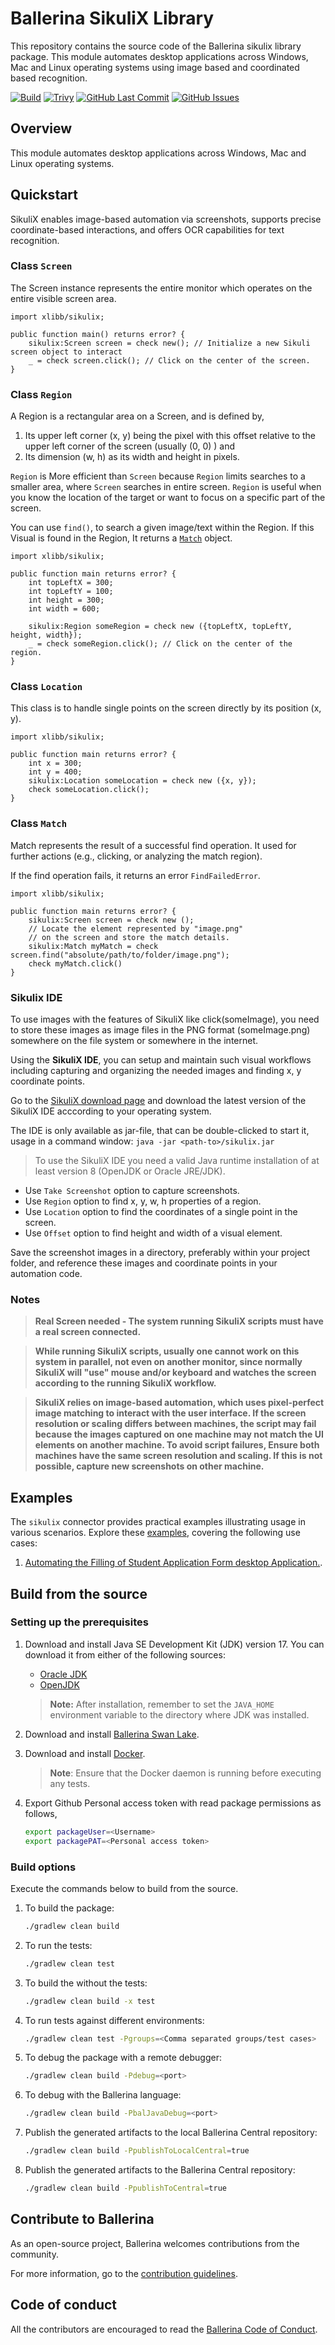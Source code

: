 # Ballerina SikuliX Library  

This repository contains the source code of the Ballerina sikulix library package. This module automates desktop applications across Windows, Mac and Linux operating systems using image based and coordinated based recognition.

[![Build](https://github.com/xlibb/module-sikulix/actions/workflows/build-timestamped-master.yml/badge.svg)](https://github.com/xlibb/module-sikulix/actions/workflows/build-timestamped-master.yml)
[![Trivy](https://github.com/xlibb/module-sikulix/actions/workflows/trivy-scan.yml/badge.svg)](https://github.com/xlibb/module-sikulix/actions/workflows/trivy-scan.yml)
[![GitHub Last Commit](https://img.shields.io/github/last-commit/xlibb/module-sikulix.svg)](https://github.com/xlibb/module-sikulix/commits/master)
[![GitHub Issues](https://img.shields.io/github/issues/ballerina-platform/ballerina-library/module/sikulix.svg?label=Open%20Issues)](https://github.com/ballerina-platform/ballerina-library/labels/module%sikulix)

## Overview

This module automates desktop applications across Windows, Mac and Linux operating systems. 

## Quickstart

SikuliX enables image-based automation via screenshots, supports precise coordinate-based interactions, and offers OCR capabilities for text recognition.

### Class `Screen`

The Screen instance represents the entire monitor which operates on the entire visible screen area.

```ballerina
import xlibb/sikulix;

public function main() returns error? {
    sikulix:Screen screen = check new(); // Initialize a new Sikuli screen object to interact
    _ = check screen.click(); // Click on the center of the screen.
}
```

### Class `Region`

A Region is a rectangular area on a Screen, and is defined by,

1. Its upper left corner (x, y) being the pixel with this offset relative to the upper left corner of the screen (usually (0, 0) ) and
2. Its dimension (w, h) as its width and height in pixels.

`Region` is More efficient than `Screen` because `Region` limits searches to a smaller area, where `Screen` searches in entire screen. `Region` is useful when you know the location of the target or want to focus on a specific part of the screen.

You can use `find()`, to search a given image/text within the Region. If this Visual is found in the Region, It returns a [`Match`](#class-match) object.

```ballerina
import xlibb/sikulix;

public function main returns error? {
    int topLeftX = 300;
    int topLeftY = 100;
    int height = 300;
    int width = 600;

    sikulix:Region someRegion = check new ({topLeftX, topLeftY, height, width});
    _ = check someRegion.click(); // Click on the center of the region.
}
```

### Class `Location`

This class is to handle single points on the screen directly by its position (x, y).

```ballerina
import xlibb/sikulix;

public function main returns error? {
    int x = 300;
    int y = 400;
    sikulix:Location someLocation = check new ({x, y});
    check someLocation.click();
}
```

### Class `Match`

Match represents the result of a successful find operation. It used for further actions (e.g., clicking, or analyzing the match region).

If the find operation fails, it returns an error `FindFailedError`.

```ballerina
import xlibb/sikulix;

public function main returns error? {
    sikulix:Screen screen = check new ();
    // Locate the element represented by "image.png" 
    // on the screen and store the match details.
    sikulix:Match myMatch = check screen.find("absolute/path/to/folder/image.png");
    check myMatch.click()
}
```

### Sikulix IDE 

To use images with the features of SikuliX like click(someImage), you need to store these images as image files in the PNG format (someImage.png) somewhere on the file system or somewhere in the internet.

Using the **SikuliX IDE**, you can setup and maintain such visual workflows including capturing and organizing the needed images and finding x, y coordinate points.

Go to the [SikuliX download page](https://launchpad.net/sikuli/+download) and download the latest version of the SikuliX IDE acccording to your operating system.

The IDE is only available as jar-file, that can be double-clicked to start it, usage in a command window: `java -jar <path-to>/sikulix.jar`

> To use the SikuliX IDE you need a valid Java runtime installation of at least version 8 (OpenJDK or Oracle JRE/JDK).

- Use `Take Screenshot` option to capture screenshots. 
- Use `Region` option to find x, y, w, h properties of a region.
- Use `Location` option to find the coordinates of a single point in the screen.
- Use `Offset` option to find height and width of a visual element.

Save the screenshot images in a directory, preferably within your project folder, and reference these images and coordinate points in your automation code.
 
### Notes

> **Real Screen needed - The system running SikuliX scripts must have a real screen connected.**

> **While running SikuliX scripts, usually one cannot work on this system in parallel, not even on another monitor, since normally SikuliX will "use" mouse and/or keyboard and watches the screen according to the running SikuliX workflow.**

> **SikuliX relies on image-based automation, which uses pixel-perfect image matching to interact with the user interface. If the screen resolution or scaling differs between machines, the script may fail because the images captured on one machine may not match the UI elements on another machine. To avoid script failures, Ensure both machines have the same screen resolution and scaling. If this is not possible, capture new screenshots on other machine.**

## Examples

The `sikulix` connector provides practical examples illustrating usage in various scenarios. Explore these [examples](https://github.com/xlibb/module-sikulix/tree/main/examples/), covering the following use cases:

1. [Automating the Filling of Student Application Form desktop Application.](https://github.com/xlibb/module-sikulix/tree/main/examples/student_applciation_form_filling). 


## Build from the source

### Setting up the prerequisites

1. Download and install Java SE Development Kit (JDK) version 17. You can download it from either of the following sources:

    * [Oracle JDK](https://www.oracle.com/java/technologies/downloads/)
    * [OpenJDK](https://adoptium.net/)

   > **Note:** After installation, remember to set the `JAVA_HOME` environment variable to the directory where JDK was installed.
2. Download and install [Ballerina Swan Lake](https://ballerina.io/).

3. Download and install [Docker](https://www.docker.com/get-started).

   > **Note**: Ensure that the Docker daemon is running before executing any tests.
4. Export Github Personal access token with read package permissions as follows,

    ```bash
    export packageUser=<Username>
    export packagePAT=<Personal access token>
    ```

### Build options

Execute the commands below to build from the source.

1. To build the package:

   ```bash
   ./gradlew clean build
   ```

2. To run the tests:

   ```bash
   ./gradlew clean test
   ```

3. To build the without the tests:

   ```bash
   ./gradlew clean build -x test
   ```

4. To run tests against different environments:

   ```bash
   ./gradlew clean test -Pgroups=<Comma separated groups/test cases>
   ```

5. To debug the package with a remote debugger:

   ```bash
   ./gradlew clean build -Pdebug=<port>
   ```

6. To debug with the Ballerina language:

   ```bash
   ./gradlew clean build -PbalJavaDebug=<port>
   ```

7. Publish the generated artifacts to the local Ballerina Central repository:

    ```bash
    ./gradlew clean build -PpublishToLocalCentral=true
    ```

8. Publish the generated artifacts to the Ballerina Central repository:

   ```bash
   ./gradlew clean build -PpublishToCentral=true
   ```

## Contribute to Ballerina

As an open-source project, Ballerina welcomes contributions from the community.

For more information, go to the [contribution guidelines](https://github.com/ballerina-platform/ballerina-lang/blob/master/CONTRIBUTING.md).

## Code of conduct

All the contributors are encouraged to read the [Ballerina Code of Conduct](https://ballerina.io/code-of-conduct).
